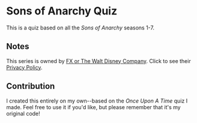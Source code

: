 # Sons of Anarchy Quiz

This is a quiz based on all the _Sons of Anarchy_ seasons 1-7.

## Notes

This series is owned by [FX or The Walt Disney Company](https://thewaltdisneycompany.com/). Click to see their [Privacy Policy](https://privacy.thewaltdisneycompany.com/en/).

## Contribution

I created this entirely on my own--based on the _Once Upon A Time_ quiz I made. Feel free to use it if you'd like, but please remember that it's my original code!
##
